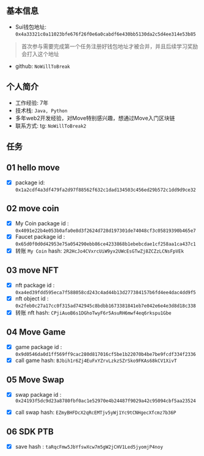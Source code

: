 ## 基本信息
- Sui钱包地址: `0x4a33321c0a11023bfe676f26f0e6a0cabdf6e430bb5130da2c5d4ee314e53b85`
> 首次参与需要完成第一个任务注册好钱包地址才被合并，并且后续学习奖励会打入这个地址
- github: `NoWillToBreak`

## 个人简介
- 工作经验: 7年
- 技术栈: `Java, Python`
- 多年web2开发经验，对Move特别感兴趣，想通过Move入门区块链
- 联系方式: tg: `NoWillToBreak2` 

## 任务

##   01 hello move  
- [x] package id:  `0x1a2cdf4a3df479fa2d97f88562f632c1dad134503c456ed29b572c1dd9d9ce32`

##   02 move coin
- [x] My Coin package id :  `0x4091e22b4e053b0afa0e8d3f2624d728d197301de74048cf3c05819390b465e7`
- [x] Faucet package id :  `0x65d0f0d0d42953e75a054290ebb86ce4233868b1ebebcdae1cf258aa1ca437c1`
- [x] 转账 `My Coin` hash: `2R2HcJo4CVxrcUiW9yx2UWcEsGTwZj8ZCZzLCNsFpVEk`

##   03 move NFT
- [x] nft package id : `0xa4ed39fdd595eca7f588058cd243c4ad44b13d277384157b6fd4ee4dac4dd9f5`
- [x] nft object id :  `0x2feb0c27a17cc0f315ad742945c8bdbb1673381841eb7e042e6e4e3d8d18c338`
- [x] 转账 nft  hash: `CPjiAuoB6s1DGhoTwyF6r5AsuRH6mwf4eq6rkspu1Gbe`

##   04 Move Game
- [x] game package id : `0x9d0546da0d1ff569ff9cac280d817016cf5be1b22070b4be7be9fcdf334f2336`
- [x] call game hash: `BJbih1r6Zj4EuFxYZrvLzkzSZrSko9FKAs68kCV1XivT`

##   05 Move Swap
- [x] swap package id : `0x24193f5dc9d23a8780fbf0ac1e52970e4b24487f9029a42c95094cbf5aa23524`
- [x] call swap hash: `EZmyBHFDcX2qRcEMTjv5yWj1Yc9tCNHgecXfcmz7b36P`


##   06 SDK PTB
- [x] save hash : `taRqcFmw5JbYfswXcw7m5gW2jCHV1Led5jyomjP4noy`
